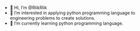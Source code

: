 - 👋 Hi, I’m @RlikRlik
- 👀 I’m interested in applying python programming language to engineering problems to create solutions.
- 🌱 I’m currently learning python programming language.

<!---
RlikRlik/RlikRlik is a ✨ special ✨ repository because its `README.md` (this file) appears on your GitHub profile.
You can click the Preview link to take a look at your changes.
--->
